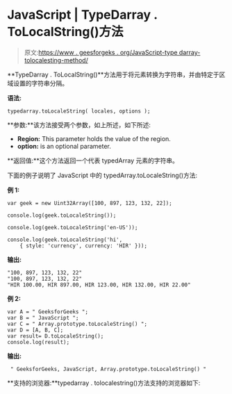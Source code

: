 # JavaScript | TypeDarray . ToLocalString()方法

> 原文:[https://www . geesforgeks . org/JavaScript-type darray-tolocalesting-method/](https://www.geeksforgeeks.org/javascript-typedarray-tolocalestring-method/)

**TypeDarray . ToLocalString()**方法用于将元素转换为字符串，并由特定于区域设置的字符串分隔。

**语法:**

```
typedarray.toLocaleString( locales, options );
```

**参数:**该方法接受两个参数，如上所述，如下所述:

*   **Region:** This parameter holds the value of the region.
*   **option:** is an optional parameter.

**返回值:**这个方法返回一个代表 typedArray 元素的字符串。

下面的例子说明了 JavaScript 中的 typedArray.toLocaleString()方法:

**例 1:**

```
var geek = new Uint32Array([100, 897, 123, 132, 22]);

console.log(geek.toLocaleString()); 

console.log(geek.toLocaleString('en-US'));

console.log(geek.toLocaleString('hi', 
    { style: 'currency', currency: 'HIR' }));
```

**输出:**

```
"100, 897, 123, 132, 22"
"100, 897, 123, 132, 22"
"HIR 100.00, HIR 897.00, HIR 123.00, HIR 132.00, HIR 22.00"
```

**例 2:**

```
var A = " GeeksforGeeks ";  
var B = " JavaScript ";
var C = " Array.prototype.toLocaleString() ";
var D = [A, B, C];   
var result= D.toLocaleString();   
console.log(result);  
```

**输出:**

```
 " GeeksforGeeks, JavaScript, Array.prototype.toLocaleString() "
```

**支持的浏览器:**typedarray . tolocalestring()方法支持的浏览器如下: